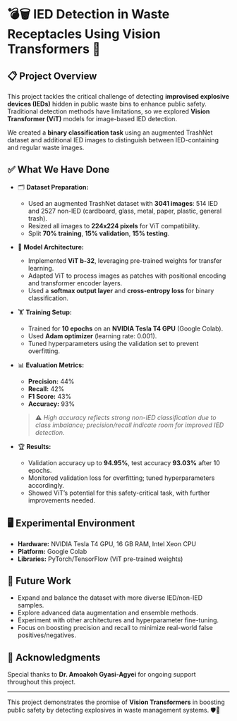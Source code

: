# 💣🗑️ IED Detection in Waste Receptacles Using Vision Transformers 🚀

## 📋 Project Overview
This project tackles the critical challenge of detecting **improvised explosive devices (IEDs)** hidden in public waste bins to enhance public safety. Traditional detection methods have limitations, so we explored **Vision Transformer (ViT)** models for image-based IED detection.

We created a **binary classification task** using an augmented TrashNet dataset and additional IED images to distinguish between IED-containing and regular waste images.

## ✅ What We Have Done

- 🗂️ **Dataset Preparation:**
  - Used an augmented TrashNet dataset with **3041 images**: 514 IED and 2527 non-IED (cardboard, glass, metal, paper, plastic, general trash).
  - Resized all images to **224x224 pixels** for ViT compatibility.
  - Split  **70% training**, **15% validation**, **15% testing**.

- 🧠 **Model Architecture:**
  - Implemented **ViT b-32**, leveraging pre-trained weights for transfer learning.
  - Adapted ViT to process images as patches with positional encoding and transformer encoder layers.
  - Used a **softmax output layer** and **cross-entropy loss** for binary classification.

- 🏋️ **Training Setup:**
  - Trained for **10 epochs** on an **NVIDIA Tesla T4 GPU** (Google Colab).
  - Used **Adam optimizer** (learning rate: 0.001).
  - Tuned hyperparameters using the validation set to prevent overfitting.

- 📊 **Evaluation Metrics:**
  - **Precision:** 44%
  - **Recall:** 42%
  - **F1 Score:** 43%
  - **Accuracy:** 93%
  
  > ⚠️ *High accuracy reflects strong non-IED classification due to class imbalance; precision/recall indicate room for improved IED detection.*

- 🏆 **Results:**
  - Validation accuracy up to **94.95%**, test accuracy **93.03%** after 10 epochs.
  - Monitored validation loss for overfitting; tuned hyperparameters accordingly.
  - Showed ViT’s potential for this safety-critical task, with further improvements needed.

## 🖥️ Experimental Environment
- **Hardware:** NVIDIA Tesla T4 GPU, 16 GB RAM, Intel Xeon CPU
- **Platform:** Google Colab
- **Libraries:** PyTorch/TensorFlow (ViT pre-trained weights)

## 🔭 Future Work
- Expand and balance the dataset with more diverse IED/non-IED samples.
- Explore advanced data augmentation and ensemble methods.
- Experiment with other architectures and hyperparameter fine-tuning.
- Focus on boosting precision and recall to minimize real-world false positives/negatives.

## 🙏 Acknowledgments
Special thanks to **Dr. Amoakoh Gyasi-Agyei** for ongoing support throughout this project.

---

This project demonstrates the promise of **Vision Transformers** in boosting public safety by detecting explosives in waste management systems. 🛡️🧠
